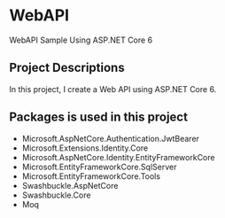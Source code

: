 # WebAPI
WebAPI Sample Using ASP.NET Core 6

## Project Descriptions
In this project, I create a Web API using ASP.NET Core 6.

## Packages is used in this project
- Microsoft.AspNetCore.Authentication.JwtBearer
- Microsoft.Extensions.Identity.Core
- Microsoft.AspNetCore.Identity.EntityFrameworkCore
- Microsoft.EntityFrameworkCore.SqlServer
- Microsoft.EntityFrameworkCore.Tools
- Swashbuckle.AspNetCore
- Swashbuckle.Core
- Moq

